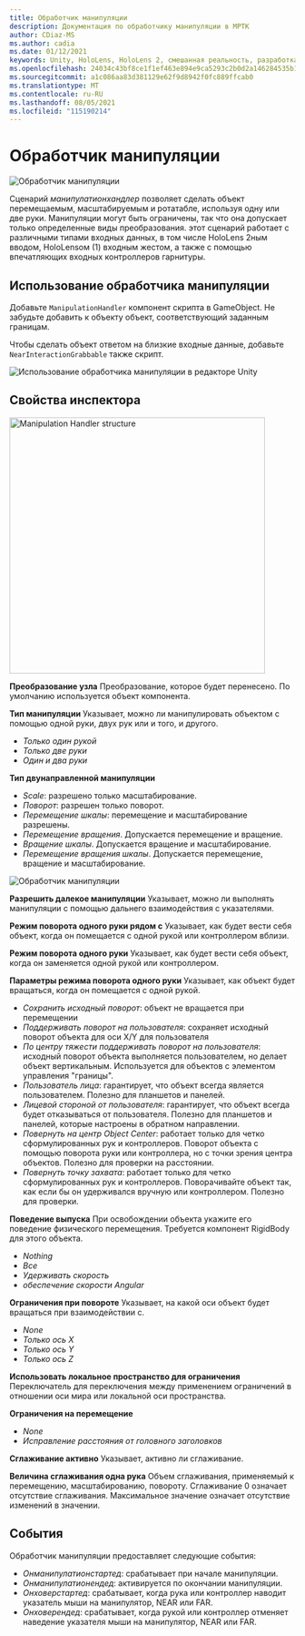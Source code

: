 ```yaml
---
title: Обработчик манипуляции
description: Документация по обработчику манипуляции в МРТК
author: CDiaz-MS
ms.author: cadia
ms.date: 01/12/2021
keywords: Unity, HoloLens, HoloLens 2, смешанная реальность, разработка, мртк, манипуляция
ms.openlocfilehash: 24034c43bf8ce1f1ef463e894e9ca5293c2b0d2a146284535b161f8b4277dfa9
ms.sourcegitcommit: a1c086aa83d381129e62f9d8942f0fc889ffcab0
ms.translationtype: MT
ms.contentlocale: ru-RU
ms.lasthandoff: 08/05/2021
ms.locfileid: "115190214"
---
```

# <a name="manipulation-handler"></a>Обработчик манипуляции

![Обработчик манипуляции](../images/manipulation-handler/MRTK_Manipulation_Main.png)

Сценарий *манипулатионхандлер* позволяет сделать объект перемещаемым, масштабируемым и ротатабле, используя одну или две руки. Манипуляции могут быть ограничены, так что она допускает только определенные виды преобразования. этот сценарий работает с различными типами входных данных, в том числе HoloLens 2ным вводом, HoloLensом (1) входным жестом, а также с помощью впечатляющих входных контроллеров гарнитуры.

## <a name="how-to-use-the-manipulation-handler"></a>Использование обработчика манипуляции

Добавьте `ManipulationHandler` компонент скрипта в GameObject. Не забудьте добавить к объекту объект, соответствующий заданным границам.

Чтобы сделать объект ответом на близкие входные данные, добавьте `NearInteractionGrabbable` также скрипт.

![Использование обработчика манипуляции в редакторе Unity](../images/manipulation-handler/MRTK_ManipulationHandler_Howto.png)

## <a name="inspector-properties"></a>Свойства инспектора

<img src="../images/manipulation-handler/MRTK_ManipulationHandler_Structure.png" width="450" alt="Manipulation Handler structure">

**Преобразование узла** Преобразование, которое будет перенесено. По умолчанию используется объект компонента.

**Тип манипуляции** Указывает, можно ли манипулировать объектом с помощью одной руки, двух рук или и того, и другого.

* *Только один рукой*
* *Только две руки*
* *Один и два руки*

**Тип двунаправленной манипуляции**

* *Scale*: разрешено только масштабирование.
* *Поворот*: разрешен только поворот.
* *Перемещение шкалы*: перемещение и масштабирование разрешены.
* *Перемещение вращения*. Допускается перемещение и вращение.
* *Вращение шкалы*. Допускается вращение и масштабирование.
* *Перемещение вращения шкалы*. Допускается перемещение, вращение и масштабирование.

![Обработчик манипуляции](../images/manipulation-handler/MRTK_ManipulationHandler_TwoHanded.jpg)

**Разрешить далекое манипуляции** Указывает, можно ли выполнять манипуляции с помощью дальнего взаимодействия с указателями.

**Режим поворота одного руки рядом с** Указывает, как будет вести себя объект, когда он помещается с одной рукой или контроллером вблизи.

**Режим поворота одного руки** Указывает, как будет вести себя объект, когда он заменяется одной рукой или контроллером.

**Параметры режима поворота одного руки** Указывает, как объект будет вращаться, когда он помещается с одной рукой.

* *Сохранить исходный поворот*: объект не вращается при перемещении
* *Поддерживать поворот на пользователя*: сохраняет исходный поворот объекта для оси X/Y для пользователя
* *По центру тяжести поддерживать поворот на пользователя*: исходный поворот объекта выполняется пользователем, но делает объект вертикальным. Используется для объектов с элементом управления "границы".
* *Пользователь лица*: гарантирует, что объект всегда является пользователем. Полезно для планшетов и панелей.
* *Лицевой стороной от пользователя*: гарантирует, что объект всегда будет отказываться от пользователя. Полезно для планшетов и панелей, которые настроены в обратном направлении.
* *Повернуть на центр Object Center*: работает только для четко сформулированных рук и контроллеров. Поворот объекта с помощью поворота руки или контроллера, но с точки зрения центра объектов. Полезно для проверки на расстоянии.
* *Повернуть точку захвата*: работает только для четко сформулированных рук и контроллеров. Поворачивайте объект так, как если бы он удерживался вручную или контроллером. Полезно для проверки.

**Поведение выпуска** При освобождении объекта укажите его поведение физического перемещения. Требуется компонент RigidBody для этого объекта.

* *Nothing*
* *Все*
* *Удерживать скорость*
* *обеспечение скорости Angular*

**Ограничения при повороте** Указывает, на какой оси объект будет вращаться при взаимодействии с.

* *None*
* *Только ось X*
* *Только ось Y*
* *Только ось Z*

**Использовать локальное пространство для ограничения** Переключатель для переключения между применением ограничений в отношении оси мира или локальной оси пространства.

**Ограничения на перемещение**

* *None*
* *Исправление расстояния от головного заголовков*

**Сглаживание активно** Указывает, активно ли сглаживание.

**Величина сглаживания одна рука** Объем сглаживания, применяемый к перемещению, масштабированию, повороту. Сглаживание 0 означает отсутствие сглаживания. Максимальное значение означает отсутствие изменений в значении.

## <a name="events"></a>События

Обработчик манипуляции предоставляет следующие события:

* *Онманипулатионстартед*: срабатывает при начале манипуляции.
* *Онманипулатионендед*: активируется по окончании манипуляции.
* *Онховерстартед*: срабатывает, когда рука или контроллер наводит указатель мыши на манипулятор, NEAR или FAR.
* *Онховерендед*: срабатывает, когда рукой или контроллер отменяет наведение указателя мыши на манипулятор, NEAR или FAR.
